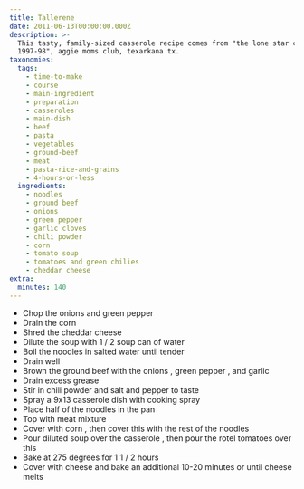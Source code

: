 ```yaml
---
title: Tallerene
date: 2011-06-13T00:00:00.000Z
description: >-
  This tasty, family-sized casserole recipe comes from "the lone star cookbook
  1997-98", aggie moms club, texarkana tx.
taxonomies:
  tags:
    - time-to-make
    - course
    - main-ingredient
    - preparation
    - casseroles
    - main-dish
    - beef
    - pasta
    - vegetables
    - ground-beef
    - meat
    - pasta-rice-and-grains
    - 4-hours-or-less
  ingredients:
    - noodles
    - ground beef
    - onions
    - green pepper
    - garlic cloves
    - chili powder
    - corn
    - tomato soup
    - tomatoes and green chilies
    - cheddar cheese
extra:
  minutes: 140
---
```

 - Chop the onions and green pepper
 - Drain the corn
 - Shred the cheddar cheese
 - Dilute the soup with 1 / 2 soup can of water
 - Boil the noodles in salted water until tender
 - Drain well
 - Brown the ground beef with the onions , green pepper , and garlic
 - Drain excess grease
 - Stir in chili powder and salt and pepper to taste
 - Spray a 9x13 casserole dish with cooking spray
 - Place half of the noodles in the pan
 - Top with meat mixture
 - Cover with corn , then cover this with the rest of the noodles
 - Pour diluted soup over the casserole , then pour the rotel tomatoes over this
 - Bake at 275 degrees for 1 1 / 2 hours
 - Cover with cheese and bake an additional 10-20 minutes or until cheese melts
